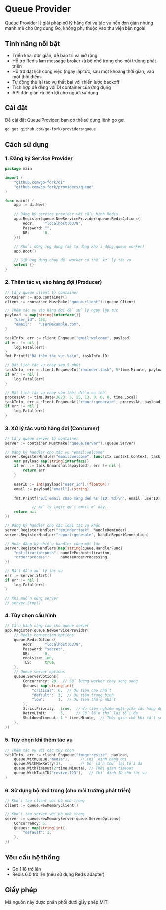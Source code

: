 # Queue Provider

Queue Provider là giải pháp xử lý hàng đợi và tác vụ nền đơn giản nhưng mạnh mẽ cho ứng dụng Go, không phụ thuộc vào thư viện bên ngoài.

## Tính năng nổi bật

- Triển khai đơn giản, dễ bảo trì và mở rộng
- Hỗ trợ Redis làm message broker và bộ nhớ trong cho môi trường phát triển
- Hỗ trợ đặt lịch công việc (ngay lập tức, sau một khoảng thời gian, vào một thời điểm)
- Tự động thử lại tác vụ thất bại với chiến lược backoff
- Tích hợp dễ dàng với DI container của ứng dụng
- API đơn giản và tiện lợi cho người sử dụng

## Cài đặt

Để cài đặt Queue Provider, bạn có thể sử dụng lệnh go get:

```bash
go get github.com/go-fork/providers/queue
```

## Cách sử dụng

### 1. Đăng ký Service Provider

```go
package main

import (
    "github.com/go-fork/di"
    "github.com/go-fork/providers/queue"
)

func main() {
    app := di.New()
    
    // Đăng ký service provider với cấu hình Redis
    app.Register(queue.NewServiceProvider(queue.RedisOptions{
        Addr:     "localhost:6379",
        Password: "",
        DB:       0,
    }))
    
    // Khởi động ứng dụng (sẽ tự động khởi động queue worker)
    app.Boot()
    
    // Giữ ứng dụng chạy để worker có thể xử lý tác vụ
    select {}
}
```

### 2. Thêm tác vụ vào hàng đợi (Producer)

```go
// Lấy queue client từ container
container := app.Container()
client := container.MustMake("queue.client").(queue.Client)

// Thêm tác vụ vào hàng đợi để xử lý ngay lập tức
payload := map[string]interface{}{
    "user_id": 123,
    "email":   "user@example.com",
}

taskInfo, err := client.Enqueue("email:welcome", payload)
if err != nil {
    log.Fatal(err)
}
fmt.Printf("Đã thêm tác vụ: %s\n", taskInfo.ID)

// Đặt lịch tác vụ chạy sau 5 phút
taskInfo, err = client.EnqueueIn("reminder:task", 5*time.Minute, payload)
if err != nil {
    log.Fatal(err)
}

// Đặt lịch tác vụ chạy vào thời điểm cụ thể
processAt := time.Date(2023, 5, 25, 13, 0, 0, 0, time.Local)
taskInfo, err = client.EnqueueAt("report:generate", processAt, payload)
if err != nil {
    log.Fatal(err)
}
```

### 3. Xử lý tác vụ từ hàng đợi (Consumer)

```go
// Lấy queue server từ container
server := container.MustMake("queue.server").(queue.Server)

// Đăng ký handler cho tác vụ "email:welcome"
server.RegisterHandler("email:welcome", func(ctx context.Context, task *queue.Task) error {
    var payload map[string]interface{}
    if err := task.Unmarshal(&payload); err != nil {
        return err
    }
    
    userID := int(payload["user_id"].(float64))
    email := payload["email"].(string)
    
    fmt.Printf("Gửi email chào mừng đến %s (ID: %d)\n", email, userID)
        
            // Xử lý logic gửi email ở đây...
    return nil
})

// Đăng ký handler cho các loại tác vụ khác
server.RegisterHandler("reminder:task", handleReminder)
server.RegisterHandler("report:generate", handleReportGeneration)

// Hoặc đăng ký nhiều handler cùng một lúc
server.RegisterHandlers(map[string]queue.HandlerFunc{
    "notification:push": handlePushNotification,
    "order:process":     handleOrderProcessing,
})

// Bắt đầu xử lý tác vụ
err := server.Start()
if err != nil {
    log.Fatal(err)
}

// Khi muốn dừng server
// server.Stop()
```

### 4. Tùy chọn cấu hình

```go
// Cấu hình nâng cao cho queue server
app.Register(queue.NewServiceProvider(
    // Redis connection options
    queue.RedisOptions{
        Addr:     "localhost:6379",
        Password: "secret",
        DB:       0,
        PoolSize: 100,
        TLS:      true,
    },
    // Queue server options
    queue.ServerOptions{
        Concurrency: 20,  // Số lượng worker chạy song song
        Queues: map[string]int{
            "critical": 6,  // Ưu tiên cao nhất
            "default":  3,  // Ưu tiên trung bình
            "low":      1,  // Ưu tiên thấp nhất
        },
        StrictPriority:  true,  // Ưu tiên nghiêm ngặt giữa các hàng đợi
        RetryLimit:      5,     // Số lần thử lại tối đa
        ShutdownTimeout: 1 * time.Minute,  // Thời gian chờ khi tắt server
    },
))
```

### 5. Tùy chọn khi thêm tác vụ

```go
// Thêm tác vụ với các tùy chọn
taskInfo, err := client.Enqueue("image:resize", payload,
    queue.WithQueue("media"),     // Chỉ định hàng đợi
    queue.WithMaxRetry(3),        // Số lần thử lại tối đa
    queue.WithTimeout(2*time.Minute), // Thời gian timeout
    queue.WithTaskID("resize-123"),   // Chỉ định ID cho tác vụ
)
```

### 6. Sử dụng bộ nhớ trong (cho môi trường phát triển)

```go
// Khởi tạo client với bộ nhớ trong
client := queue.NewMemoryClient()

// Khởi tạo server với bộ nhớ trong
server := queue.NewMemoryServer(queue.ServerOptions{
    Concurrency: 5,
    Queues: map[string]int{
        "default": 1,
    },
})
```

## Yêu cầu hệ thống

- Go 1.18 trở lên
- Redis 6.0 trở lên (nếu sử dụng Redis adapter)

## Giấy phép

Mã nguồn này được phân phối dưới giấy phép MIT.
